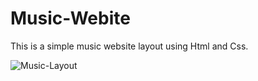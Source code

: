 # Music-Webite

This is a simple music website layout using Html and Css.

![Music-Layout](https://user-images.githubusercontent.com/92520985/210959483-5e8d5018-fbf9-4a14-abdb-757fcfece768.png)
